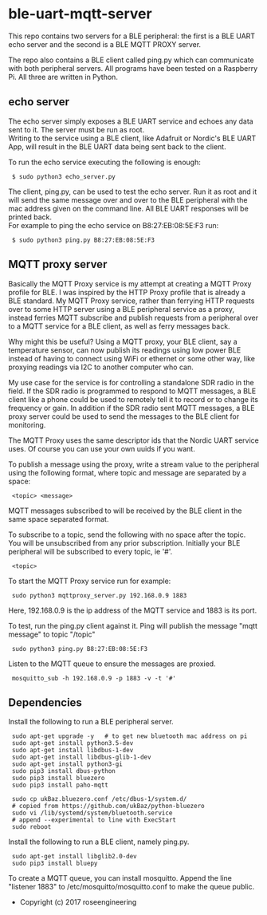 
ble-uart-mqtt-server
====================

This repo contains two servers for a BLE peripheral: the first is a BLE UART 
echo server and the second is a BLE MQTT PROXY server.  

The repo also
contains a BLE client called ping.py which can communicate
with both peripheral servers.  All programs have been tested on 
a Raspberry Pi.  All three are written in Python.

echo server
-----------

The echo server simply exposes a BLE UART service and echoes 
any data sent to it.  The server must be run as root.  
Writing to the service using a BLE client, like Adafruit 
or Nordic's BLE UART App, will result in the BLE UART data 
being sent back to the client.

To run the echo service executing the following is enough:

     $ sudo python3 echo_server.py

The client, ping.py, can be used to test the echo server.
Run it as root and it will send the same message over and over to the
BLE peripheral with the mac address given on the command line.  All BLE UART responses will be printed back.  
For example to ping the echo service on B8:27:EB:08:5E:F3 run:

     $ sudo python3 ping.py B8:27:EB:08:5E:F3

MQTT proxy server
-----------------

Basically the MQTT Proxy service is my attempt at creating a MQTT Proxy
profile for BLE.  I was inspired by the HTTP Proxy profile 
that is already a BLE standard.  My MQTT Proxy service, rather than 
ferrying HTTP requests over to some HTTP server using a BLE 
peripheral service as a proxy, instead ferries MQTT subscribe and publish 
requests from a peripheral over to a MQTT service for a BLE client, as well as
ferry messages back.

Why might this be useful?  Using a MQTT proxy, your BLE client, say 
a temperature sensor, can now publish its readings using low power 
BLE instead of having to connect using WiFi or ethernet or some other way,
like proxying readings via I2C to another computer who can.

My use case for the service is for controlling a standalone SDR radio in the field.  If the
SDR radio is programmed to respond to MQTT messages, a BLE client
like a phone could be used to remotely tell it to record or to change 
its frequency or gain.  In addition if the SDR radio sent MQTT messages, 
a BLE proxy server could be used to send the messages to the BLE client
for monitoring.

The MQTT Proxy uses the same descriptor ids that the Nordic
UART service uses.  Of course you can use your own uuids if you want.

To publish a message using the proxy, write a stream value to
the peripheral using the following format, where topic and message
are separated by a space:

     <topic> <message>

MQTT messages subscribed to will be received by the BLE client 
in the same space separated format.

To subscribe to a topic, send the following with no space after
the topic.  You will be unsubscribed from any prior subscription.
Initially your BLE peripheral will be subscribed to every topic, ie '#'.

     <topic>
    
To start the MQTT Proxy service run for example:

     sudo python3 mqttproxy_server.py 192.168.0.9 1883

Here, 192.168.0.9 is the ip address of the MQTT service and
1883 is its port.

To test, run the ping.py client against it.  Ping will publish the
message "mqtt message" to topic "/topic"

     sudo python3 ping.py B8:27:EB:08:5E:F3

Listen to the MQTT queue to ensure the messages are proxied.

     mosquitto_sub -h 192.168.0.9 -p 1883 -v -t '#'


Dependencies
------------

Install the following to run a BLE peripheral server.

     sudo apt-get upgrade -y   # to get new bluetooth mac address on pi
     sudo apt-get install python3.5-dev
     sudo apt-get install libdbus-1-dev
     sudo apt-get install libdbus-glib-1-dev
     sudo apt-get install python3-gi
     sudo pip3 install dbus-python
     sudo pip3 install bluezero
     sudo pip3 install paho-mqtt

     sudo cp ukBaz.bluezero.conf /etc/dbus-1/system.d/
     # copied from https://github.com/ukBaz/python-bluezero
     sudo vi /lib/systemd/system/bluetooth.service
     # append --experimental to line with ExecStart
     sudo reboot

Install the following to run a BLE client, namely ping.py.

     sudo apt-get install libglib2.0-dev
     sudo pip3 install bluepy

To create a MQTT queue, you can install mosquitto.
Append the line "listener 1883" to 
/etc/mosquitto/mosquitto.conf to make the queue public.

- Copyright (c) 2017 roseengineering
